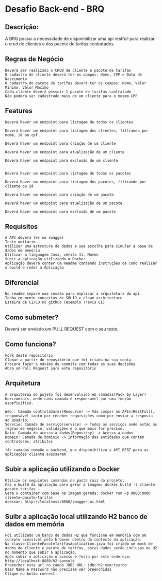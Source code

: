 Desafio Back-end - BRQ
====

## Descrição:

A BRQ possui a necessidade de disponibilizar uma api restfull para realizar o crud de clientes e dos pacote de tarifas contratados.

## Regras de Negócio

    Deverá ser realizado o CRUD de cliente e pacote de tarifas
    O cadastro de cliente deverá ter os campos: Nome, CPF e Data de Nascimento
    O cadastro do pacote de tarifas deverá ter os campos: Nome, Valor Minimo, Valor Maximo
    Cada cliente deverá possuir 1 pacote de tarifas contratado
    Não poderá ser cadastrado mais de um cliente para o mesmo CPF

## Features

    Deverá haver um endpoint para listagem de todos os clientes 
    
    Deverá haver um endpoint para listagem dos clientes, filtrando por nome, id ou cpf

    Deverá haver um endpoint para criação de um cliente

    Deverá haver um endpoint para atualização de um cliente

    Deverá haver um endpoint para exclusão de um cliente
    
    
    Deverá haver um endpoint para listagem de todos os pacotes 
    
    Deverá haver um endpoint para listagem dos pacotes, filtrando por cliente ou id

    Deverá haver um endpoint para criação de um pacote

    Deverá haver um endpoint para atualização de um pacote

    Deverá haver um endpoint para exclusão de um pacote

## Requisitos

    A API deverá ter um swagger
    Teste unitário
    Utilizar uma estrutura de dados a sua escolha para simular a base de dados em memória
    Utilizar a linguagem Java, versão 11, Maven
    Subir a aplicação utilizando o Docker
    Aplicação deverá conter um Readme contendo instruções de como realizar o build e rodar a Aplicação

## Diferencial

    No readme separe uma sessão para explicar a arquitetura da api
    Tenha em mente conceitos de SOLID e clean architecture
    Esteira de CI/CD no github (exemplo Travis CI)

## Como submeter?

Deverá ser enviado um PULL REQUEST com o seu teste.

## Como funciona?

    Fork deste repositório
    Clonar a partir do repositório que foi criada na sua conta
    Procure fazer o máximo de commits com todas as suas decisões
    Abra um Pull Request para este repositório
	
## Arquitetura
	A arquiterua do pojeto foi desenvolvido em camadas(Pack by Layer) horizontais, onde cada camada é responsável por uma função espeficifica. 
	
	Web : Camada controladores(Resource) -> Vão compor as APIs(RestFull), responsável tanto por receber requisições como por enviar a resposta ao usuário; 
	Servcie: Camada de serviço(service) -> Todos os serviços onde estão as regras de negócio, validações e o que mais for preciso.
	Data: Camada de acesso a dados(Repositoy) -> Acesso a dados
	Domain: Camada de dominio -> Informação das entidades que contem contrutores, atributos
	
	*As camadas compõe o backend, que disponibiliza a API REST para as aplicações cliente acessarem
	
## Subir a aplicação utilizando o Docker
	Utilize os seguintes comandos na pasta raiz do projeto:
	Faz o build da aplicação para gerar a imagem: docker build -t cliente-pacote-tarifas .
	Gera o container com base na imagem gerada: docker run -p 8080:8080 cliente-pacote-tarifas
	Acessar: http://localhost:8080/swagger-ui.html
	
## Suibr a aplicação local utilizando H2 banco de dados em memória
	Foi utilizado um banco de dados H2 que funciona em memória com um console acessível pelo browser dentro do contexto da aplicação.
	Na classe ClientePacoteTarifasApplication.java foi criado um mock de dados do cliente e pacote de tarifas, estes dados serão inclusas no H2
	no momento que subir a aplicação.
	Após subir a aplicação o acesso é feito por este endereço: http://localhost:8080/h2-console
	Preencher esta url no campo JDBC URL: jdbc:h2:mem:testdb
	User Name e Password não precisam ser preenchidas
	Clique no botão connect.


	